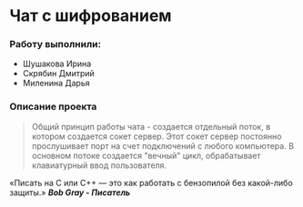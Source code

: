 Чат с шифрованием
===

### Работу выполнили:
- Шушакова Ирина
- Скрябин Дмитрий
- Миленина Дарья

### **Описание проекта**
>Общий принцип работы чата - создается отдельный поток, в котором создается сокет сервер. Этот сокет сервер постоянно прослушивает порт на счет подключений с любого компьютера. В основном потоке создается "вечный" цикл, обрабатывает клавиатурный ввод пользователя.


 «Писать на C или C++ — это как работать с бензопилой без какой-либо защиты.»
 ***Bob Gray - Писатель***
